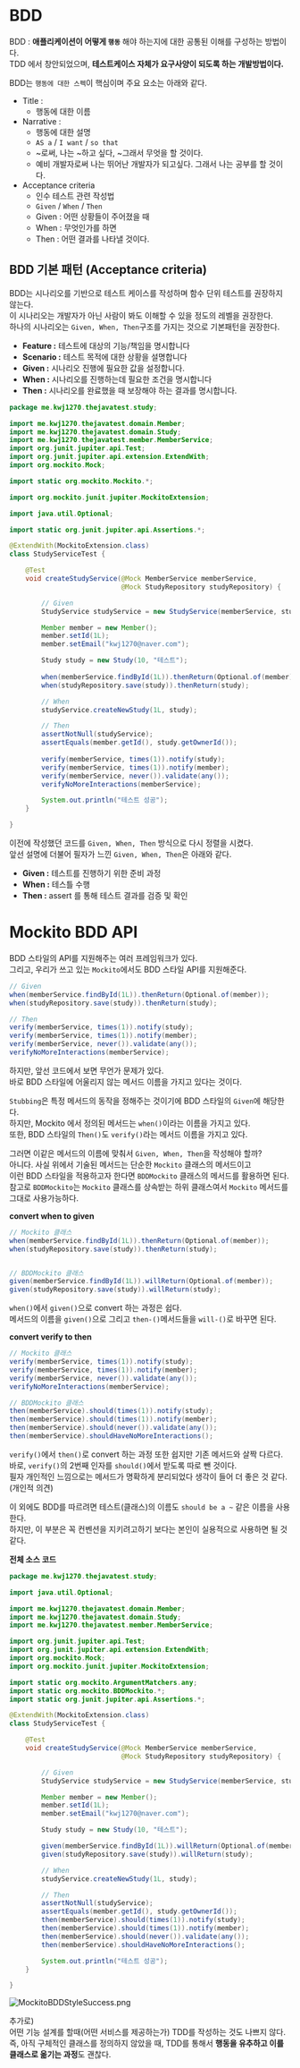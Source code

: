 # BDD    
BDD : **애플리케이션이 어떻게 `행동`** 해야 하는지에 대한 공통된 이해를 구성하는 방법이다.          
TDD 에서 창안되었으며, **테스트케이스 자체가 요구사양이 되도록 하는 개발방법이다.**           
     
BDD는 `행동에 대한 스펙`이 핵심이며 주요 요소는 아래와 같다.      

* Title : 
  * 행동에 대한 이름
* Narrative : 
  * 행동에 대한 설명 
  * `AS a` / `I want` / `so that`
  * ~로써, 나는 ~하고 싶다, ~그래서 무엇을 할 것이다.      
  * 예비 개발자로써 나는 뛰어난 개발자가 되고싶다. 그래서 나는 공부를 할 것이다.    
* Acceptance criteria
  * 인수 테스트 관련 작성법  
  * `Given` / `When` / `Then`
  * Given : 어떤 상황들이 주어졌을 때    
  * When : 무엇인가를 하면  
  * Then : 어떤 결과를 나타낼 것이다.   

## BDD 기본 패턴 (Acceptance criteria)  
BDD는 시나리오를  기반으로 테스트 케이스를 작성하며 함수 단위 테스트를 권장하지 않는다.     
이 시나리오는 개발자가 아닌 사람이 봐도 이해할 수 있을 정도의 레벨을 권장한다.    
하나의 시나리오는 `Given, When, Then`구조를 가지는 것으로 기본패턴을 권장한다.     
   
* **Feature :** 테스트에 대상의 기능/책임을 명시합니다
* **Scenario :** 테스트 목적에 대한 상황을 설명합니다
* **Given :** 시나리오 진행에 필요한 값을 설정합니다.
* **When :** 시나리오를 진행하는데 필요한 조건을 명시합니다
* **Then :** 시나리오를 완료했을 때 보장해야 하는 결과를 명시합니다.
    
```java
package me.kwj1270.thejavatest.study;

import me.kwj1270.thejavatest.domain.Member;
import me.kwj1270.thejavatest.domain.Study;
import me.kwj1270.thejavatest.member.MemberService;
import org.junit.jupiter.api.Test;
import org.junit.jupiter.api.extension.ExtendWith;
import org.mockito.Mock;

import static org.mockito.Mockito.*;

import org.mockito.junit.jupiter.MockitoExtension;

import java.util.Optional;

import static org.junit.jupiter.api.Assertions.*;

@ExtendWith(MockitoExtension.class)
class StudyServiceTest {

    @Test
    void createStudyService(@Mock MemberService memberService,
                            @Mock StudyRepository studyRepository) {

        // Given
        StudyService studyService = new StudyService(memberService, studyRepository);

        Member member = new Member();
        member.setId(1L);
        member.setEmail("kwj1270@naver.com");

        Study study = new Study(10, "테스트");
        
        when(memberService.findById(1L)).thenReturn(Optional.of(member));
        when(studyRepository.save(study)).thenReturn(study);

        // When
        studyService.createNewStudy(1L, study);

        // Then
        assertNotNull(studyService);
        assertEquals(member.getId(), study.getOwnerId());
        
        verify(memberService, times(1)).notify(study);
        verify(memberService, times(1)).notify(member);
        verify(memberService, never()).validate(any());
        verifyNoMoreInteractions(memberService);

        System.out.println("테스트 성공");
    }

}
```
이전에 작성했던 코드를 `Given, When, Then` 방식으로 다시 정렬을 시켰다.      
앞선 설명에 더불어 필자가 느낀 `Given, When, Then`은 아래와 같다.   
          
* **Given :** 테스트를 진행하기 위한 준비 과정               
* **When :** 테스틀 수행             
* **Then :** assert 를 통해 테스트 결과를 검증 및 확인        

# Mockito BDD API         
BDD 스타일의 API를 지원해주는 여러 프레임워크가 있다.           
그리고, 우리가 쓰고 있는 `Mockito`에서도 BDD 스타일 API를 지원해준다.      

```java
// Given
when(memberService.findById(1L)).thenReturn(Optional.of(member));
when(studyRepository.save(study)).thenReturn(study);

// Then
verify(memberService, times(1)).notify(study);
verify(memberService, times(1)).notify(member);
verify(memberService, never()).validate(any());
verifyNoMoreInteractions(memberService);
```  
하지만, 앞선 코드에서 보면 무언가 문제가 있다.         
바로 BDD 스타일에 어울리지 않는 메서드 이름을 가지고 있다는 것이다.      
    
`Stubbing`은 특정 메서드의 동작을 정해주는 것이기에 BDD 스타일의 `Given`에 해당한다.      
하지만, Mockito 에서 정의된 메서드는 `when()`이라는 이름을 가지고 있다.       
또한, BDD 스타일의 `Then()`도 `verify()`라는 메서드 이름을 가지고 있다.       

그러면 이같은 메서드의 이름에 맞춰서 `Given, When, Then`을 작성해야 할까?   
아니다. 사실 위에서 기술된 메서드는 단순한 `Mockito` 클래스의 메서드이고  
이런 BDD 스타일을 적용하고자 한다면 `BDDMockito` 클래스의 메서드를 활용하면 된다.  
참고로 `BDDMockito`는 `Mockito` 클래스를 상속받는 하위 클래스여서 `Mockito` 메서드를 그대로 사용가능하다.   

**convert when to given**
```java
// Mockito 클래스 
when(memberService.findById(1L)).thenReturn(Optional.of(member));
when(studyRepository.save(study)).thenReturn(study);


// BDDMockito 클래스 
given(memberService.findById(1L)).willReturn(Optional.of(member));
given(studyRepository.save(study)).willReturn(study);
```
`when()`에서 `given()`으로 convert 하는 과정은 쉽다.         
메서드의 이름을 `given()`으로 그리고 `then-()`메서드들을 `will-()`로 바꾸면 된다.    
   
**convert verify to then**
```java
// Mockito 클래스 
verify(memberService, times(1)).notify(study);
verify(memberService, times(1)).notify(member);
verify(memberService, never()).validate(any());
verifyNoMoreInteractions(memberService);

// BDDMockito 클래스 
then(memberService).should(times(1)).notify(study);
then(memberService).should(times(1)).notify(member);
then(memberService).should(never()).validate(any());
then(memberService).shouldHaveNoMoreInteractions();
```
`verify()`에서 `then()`로 convert 하는 과정 또한 쉽지만 기존 메서드와 살짝 다르다.    
바로, `verify()`의 2번째 인자를 `should()`에서 받도록 따로 뺀 것이다.   
필자 개인적인 느낌으로는 메서드가 명확하게 분리되었다 생각이 들어 더 좋은 것 같다.(개인적 의견)   
     
이 외에도 BDD를 따르려면 테스트(클래스)의 이름도 `should be a ~` 같은 이름을 사용한다.       
하지만, 이 부분은 꼭 컨벤션을 지키려고하기 보다는 본인이 실용적으로 사용하면 될 것 같다.       
    
**전체 소스 코드**
```java
package me.kwj1270.thejavatest.study;

import java.util.Optional;

import me.kwj1270.thejavatest.domain.Member;
import me.kwj1270.thejavatest.domain.Study;
import me.kwj1270.thejavatest.member.MemberService;

import org.junit.jupiter.api.Test;
import org.junit.jupiter.api.extension.ExtendWith;
import org.mockito.Mock;
import org.mockito.junit.jupiter.MockitoExtension;

import static org.mockito.ArgumentMatchers.any;
import static org.mockito.BDDMockito.*;
import static org.junit.jupiter.api.Assertions.*;

@ExtendWith(MockitoExtension.class)
class StudyServiceTest {

    @Test
    void createStudyService(@Mock MemberService memberService,
                            @Mock StudyRepository studyRepository) {

        // Given
        StudyService studyService = new StudyService(memberService, studyRepository);

        Member member = new Member();
        member.setId(1L);
        member.setEmail("kwj1270@naver.com");

        Study study = new Study(10, "테스트");

        given(memberService.findById(1L)).willReturn(Optional.of(member));
        given(studyRepository.save(study)).willReturn(study);

        // When
        studyService.createNewStudy(1L, study);

        // Then
        assertNotNull(studyService);
        assertEquals(member.getId(), study.getOwnerId());
        then(memberService).should(times(1)).notify(study);
        then(memberService).should(times(1)).notify(member);
        then(memberService).should(never()).validate(any());
        then(memberService).shouldHaveNoMoreInteractions();

        System.out.println("테스트 성공");
    }

}
```  
![MockitoBDDStyleSuccess.png](./images/MockitoBDDStyleSuccess.png)      
    
추가로)       
어떤 기능 설계를 할때(어떤 서비스를 제공하는가) TDD를 작성하는 것도 나쁘지 않다.         
즉, 아직 구체적인 클래스를 정의하지 않았을 때, TDD를 통해서 **행동을 유추하고 이를 클래스로 옮기는 과정**도 괜찮다.       

